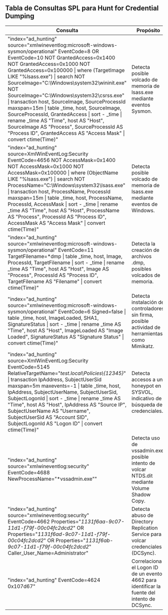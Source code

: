 ## Tabla de Consultas SPL para Hunt for Credential Dumping
| **Consulta**                                                                 | **Propósito**                                                                 |
|------------------------------------------------------------------------------|-------------------------------------------------------------------------------|
| "index=\"ad_hunting\" source=\"xmlwineventlog:microsoft-windows-sysmon/operational\" EventCode=8 OR EventCode=10 NOT GrantedAccess=0x1400 NOT GrantedAccess=0x1000 NOT GrantedAccess=0x100000 \| where (TargetImage LIKE \"%lsass.exe\") \| search NOT SourceImage=\"C:\\Windows\\system32\\wininit.exe\" NOT SourceImage=\"C:\\Windows\\system32\\csrss.exe\" \| transaction host, SourceImage, SourceProcessId maxspan=15m \| table _time, host, SourceImage, SourceProcessId, GrantedAccess \| sort - _time \| rename _time AS \"Time\", host AS \"Host\", SourceImage AS \"Process\", SourceProcessId AS \"Process ID\", GrantedAccess AS \"Access Mask\" \| convert ctime(Time)" | Detecta posible volcado de memoria de lsass.exe mediante eventos Sysmon. |
| "index=\"ad_hunting\" source=XmlWinEventLog:Security EventCode=4656 NOT AccessMask=0x1400 NOT AccessMask=0x1000 NOT AccessMask=0x100000 \| where (ObjectName LIKE \"%lsass.exe\") \| search NOT ProcessName=\"C:\\Windows\\system32\\lsass.exe\" \| transaction host, ProcessName, ProcessId maxspan=15m \| table _time, host, ProcessName, ProcessId, AccessMask \| sort - _time \| rename _time AS \"Time\", host AS \"Host\", ProcessName AS \"Process\", ProcessId AS \"Process ID\", AccessMask AS \"Access Mask\" \| convert ctime(Time)" | Detecta posible volcado de memoria de lsass.exe mediante eventos de Windows. |
| "index=\"ad_hunting\" source=\"xmlwineventlog:microsoft-windows-sysmon/operational\" EventCode=11 TargetFilename=*dmp \| table _time, host, Image, ProcessId, TargetFilename \| sort - _time \| rename _time AS \"Time\", host AS \"Host\", Image AS \"Process\", ProcessId AS \"Process ID\", TargetFilename AS \"Filename\" \| convert ctime(Time)" | Detecta la creación de archivos .dmp, posibles volcados de memoria. |
| "index=\"ad_hunting\" source=\"xmlwineventlog:microsoft-windows-sysmon/operational\" EventCode=6 Signed=false \| table _time, host, ImageLoaded, SHA1, SignatureStatus \| sort - _time \| rename _time AS \"Time\", host AS \"Host\", ImageLoaded AS \"Image Loaded\", SignatureStatus AS \"Signature Status\" \| convert ctime(Time)" | Detecta instalación de controladores sin firma, posible actividad de herramientas como Mimikatz. |
| "index=\"ad_hunting\" source=XmlWinEventLog:Security EventCode=5145 RelativeTargetName=\"*test.local\\Policies\\{12345}*\" \| transaction IpAddress, SubjectUserSid maxspan=5m maxevents=-1 \| table _time, host, IpAddress, SubjectUserName, SubjectUserSid, SubjectLogonId \| sort - _time \| rename _time AS \"Time\", host AS \"Host\", IpAddress AS \"Source IP\", SubjectUserName AS \"Username\", SubjectUserSid AS \"Account SID\", SubjectLogonId AS \"Logon ID\" \| convert ctime(Time)" | Detecta accesos a un honeypot en SYSVOL, indicativo de búsqueda de credenciales. |
| "index=\"ad_hunting\" source=\"xmlwineventlog:security\" EventCode=4688 NewProcessName=\"*vssadmin.exe\"" | Detecta uso de vssadmin.exe, posible intento de volcar NTDS.dit mediante Volume Shadow Copy. |
| "index=\"ad_hunting\" source=\"xmlwineventlog:security\" EventCode=4662 Properties=\"*1131f6aa-9c07-11d1-f79f-00c04fc2dcd2*\" OR Properties=\"*1131f6ad-9c07-11d1-f79f-00c04fc2dcd2*\" OR Properties=\"*1131f6ab-9c07-11d1-f79f-00c04fc2dcd2*\" Caller_User_Name=Administrator" | Detecta abuso de Directory Replication Service para volcar credenciales (DCSync). |
| "index=\"ad_hunting\" EventCode=4624 0x107d67" | Correlaciona el Logon ID de un evento 4662 para identificar la fuente del intento de DCSync. |
